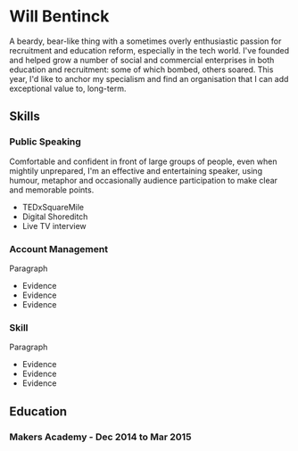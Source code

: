 # Will Bentinck

A beardy, bear-like thing with a sometimes overly enthusiastic passion for recruitment and education reform, especially in the tech world. I've founded and helped grow a number of social and commercial enterprises in both education and recruitment: some of which bombed, others soared. This year, I'd like to anchor my specialism and find an organisation that I can add exceptional value to, long-term.

## Skills

### Public Speaking

Comfortable and confident in front of large groups of people, even when mightily unprepared, I'm an effective and entertaining speaker, using humour, metaphor and occasionally audience participation to make clear and memorable points.

- TEDxSquareMile
- Digital Shoreditch
- Live TV interview

### Account Management

Paragraph

- Evidence
- Evidence
- Evidence

### Skill

Paragraph

- Evidence
- Evidence
- Evidence

## Education

### Makers Academy - Dec 2014 to Mar 2015
